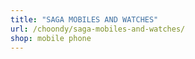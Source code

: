 ```yaml
---
title: "SAGA MOBILES AND WATCHES"
url: /choondy/saga-mobiles-and-watches/
shop: mobile phone
---
```

